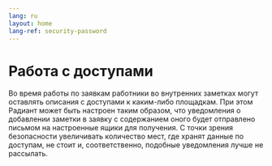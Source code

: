 ```yaml
---
lang: ru
layout: home
lang-ref: security-password
---
```


# Работа с доступами

Во время работы по заявкам работники во внутренних заметках могут
оставлять описания с доступами к каким-либо площадкам. При этом Радиант может
быть настроен таким образом, что уведомления о добавлении заметки в заявку с
содержанием оного будет отправлено письмом на настроенные ящики для получения. С
точки зрения безопасности увеличивать количество мест, где хранят данные по
доступам, не стоит и, соответственно, подобные уведомления лучше не рассылать.
